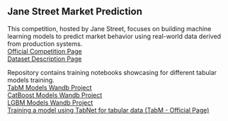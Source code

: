 ## Jane Street Market Prediction  
This competition, hosted by Jane Street, focuses on building machine learning models to predict market behavior using real-world data derived from production systems.  
[Official Competition Page](https://www.kaggle.com/competitions/jane-street-market-prediction/overview)  
[Dataset Description Page](https://www.kaggle.com/competitions/jane-street-real-time-market-data-forecasting/data)  

Repository contains training notebooks showcasing for different tabular models training.  
[TabM Models Wandb Project](https://wandb.ai/turkenm/js_tabm/workspace)  
[CatBoost Models Wandb Project](https://wandb.ai/turkenm/js_catboost/workspace)  
[LGBM Models Wandb Project](https://wandb.ai/turkenm/js_lgbm/workspace)  
[Training a model using TabNet for tabular data (TabM - Official Page)](https://github.com/yandex-research/tabm)  
